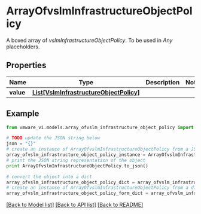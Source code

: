 # ArrayOfvslmInfrastructureObjectPolicy

A boxed array of *vslmInfrastructureObjectPolicy*. To be used in *Any* placeholders. 

## Properties
Name | Type | Description | Notes
------------ | ------------- | ------------- | -------------
**value** | [**List[VslmInfrastructureObjectPolicy]**](VslmInfrastructureObjectPolicy.md) |  | 

## Example

```python
from vmware_vi.models.array_ofvslm_infrastructure_object_policy import ArrayOfvslmInfrastructureObjectPolicy

# TODO update the JSON string below
json = "{}"
# create an instance of ArrayOfvslmInfrastructureObjectPolicy from a JSON string
array_ofvslm_infrastructure_object_policy_instance = ArrayOfvslmInfrastructureObjectPolicy.from_json(json)
# print the JSON string representation of the object
print ArrayOfvslmInfrastructureObjectPolicy.to_json()

# convert the object into a dict
array_ofvslm_infrastructure_object_policy_dict = array_ofvslm_infrastructure_object_policy_instance.to_dict()
# create an instance of ArrayOfvslmInfrastructureObjectPolicy from a dict
array_ofvslm_infrastructure_object_policy_form_dict = array_ofvslm_infrastructure_object_policy.from_dict(array_ofvslm_infrastructure_object_policy_dict)
```
[[Back to Model list]](../README.md#documentation-for-models) [[Back to API list]](../README.md#documentation-for-api-endpoints) [[Back to README]](../README.md)


